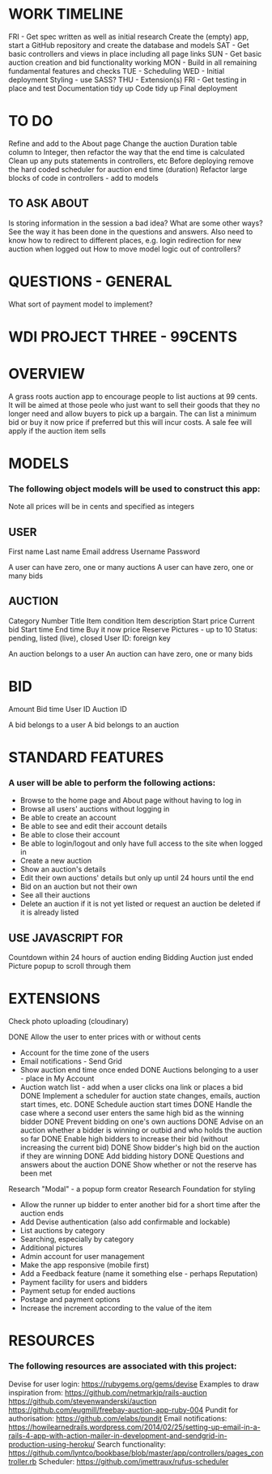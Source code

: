 WORK TIMELINE
=============
FRI - Get spec written as well as initial research
			Create the (empty) app, start a GitHub repository and create the database and models
SAT - Get basic controllers and views in place including all page links
SUN - Get basic auction creation and bid functionality working
MON - Build in all remaining fundamental features and checks
TUE - Scheduling
WED - Initial deployment
			Styling - use SASS?
THU - Extension(s)
FRI - Get testing in place and test
			Documentation tidy up
			Code tidy up
			Final deployment

TO DO
=====
Refine and add to the About page
Change the auction Duration table column to Integer, then refactor the way that the end time is calculated
Clean up any puts statements in controllers, etc
Before deploying remove the hard coded scheduler for auction end time (duration)
Refactor large blocks of code in controllers - add to models

TO ASK ABOUT
------------
Is storing information in the session a bad idea? What are some other ways? See the way it has been done in the questions and answers. Also need to know how to redirect to different places, e.g. login redirection for new auction when logged out
How to move model logic out of controllers?

QUESTIONS - GENERAL
===================
What sort of payment model to implement?

WDI PROJECT THREE - 99CENTS
===========================

OVERVIEW
========

A grass roots auction app to encourage people to list auctions at 99 cents. It will be aimed at those peole who just want to sell their goods that they no longer need and allow buyers to pick up a bargain. The can list a minimum bid or buy it now price if preferred but this will incur costs. A sale fee will apply if the auction item sells

MODELS
======

### The following object models will be used to construct this app:
Note all prices will be in cents and specified as integers

USER
----
First name
Last name
Email address
Username
Password

A user can have zero, one or many auctions
A user can have zero, one or many bids

AUCTION
-------
Category
Number
Title
Item condition
Item description
Start price
Current bid
Start time
End time
Buy it now price
Reserve
Pictures - up to 10
Status: pending, listed (live), closed
User ID: foreign key

An auction belongs to a user
An auction can have zero, one or many bids

BID
===
Amount
Bid time
User ID
Auction ID

A bid belongs to a user
A bid belongs to an auction

STANDARD FEATURES
=================

### A user will be able to perform the following actions:

* Browse to the home page and About page without having to log in
* Browse all users' auctions without logging in
* Be able to create an account
* Be able to see and edit their account details
* Be able to close their account
* Be able to login/logout and only have full access to the site when logged in
* Create a new auction
* Show an auction's details
* Edit their own auctions' details but only up until 24 hours until the end
* Bid on an auction but not their own
* See all their auctions
* Delete an auction if it is not yet listed or request an auction be deleted if it is already listed

USE JAVASCRIPT FOR
------------------
Countdown within 24 hours of auction ending
Bidding
Auction just ended
Picture popup to scroll through them

EXTENSIONS
==========

Check photo uploading (cloudinary)

DONE Allow the user to enter prices with or without cents
* Account for the time zone of the users
* Email notifications - Send Grid
* Show auction end time once ended
DONE Auctions belonging to a user - place in My Account
* Auction watch list - add when a user clicks ona link or places a bid
DONE Implement a scheduler for auction state changes, emails, auction start times, etc.
DONE Schedule auction start times
DONE Handle the case where a second user enters the same high bid as the winning bidder
DONE Prevent bidding on one's own auctions
DONE Advise on an auction whether a bidder is winning or outbid and who holds the auction so far
DONE Enable high bidders to increase their bid (without increasing the current bid)
DONE Show bidder's high bid on the auction if they are winning
DONE Add bidding history
DONE Questions and answers about the auction
DONE Show whether or not the reserve has been met

Research "Modal" - a popup form creator
Research Foundation for styling

* Allow the runner up bidder to enter another bid for a short time after the auction ends
* Add Devise authentication (also add confirmable and lockable)
* List auctions by category
* Searching, especially by category
* Additional pictures
* Admin account for user management
* Make the app responsive (mobile first)
* Add a Feedback feature (name it something else - perhaps Reputation)
* Payment facility for users and bidders
* Payment setup for ended auctions
* Postage and payment options
* Increase the increment according to the value of the item

RESOURCES
=========

### The following resources are associated with this project:

Devise for user login: https://rubygems.org/gems/devise
Examples to draw inspiration from:
		https://github.com/netmarkjp/rails-auction
		https://github.com/stevenwanderski/auction
    https://github.com/eugmill/freebay-auction-app-ruby-004
Pundit for authorisation: https://github.com/elabs/pundit
Email notifications: https://howilearnedrails.wordpress.com/2014/02/25/setting-up-email-in-a-rails-4-app-with-action-mailer-in-development-and-sendgrid-in-production-using-heroku/
Search functionality: https://github.com/lyntco/bookbase/blob/master/app/controllers/pages_controller.rb
Scheduler: https://github.com/jmettraux/rufus-scheduler
